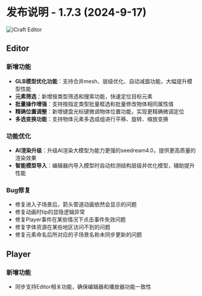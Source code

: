 # 发布说明 - 1.7.3 (2024-9-17)

![iCraft Editor](https://raw.githubusercontent.com/gantFDT/icraft/main/public/images/banner.jpg)

## Editor
### 新增功能
- **GLB模型优化功能**：支持合并mesh、层级优化、自动减面功能，大幅提升模型性能
- **元素筛选**：新增按类型筛选和搜索功能，快速定位目标元素
- **批量操作增强**：支持按指定类型批量框选和批量修改物体相同属性值
- **精确位置调整**：新增键盘光标键微调物体位置功能，实现更精确微调定位
- **多选变换功能**：支持物体元素多选成组进行平移、旋转、缩放变换

### 功能优化
- **AI渲染升级**：升级AI渲染大模型为能力更强的seedream4.0，提供更高质量的渲染效果
- **智能模型导入**：编辑器内导入模型时自动检测结构层级并优化模型，辅助提升性能

### Bug修复
- 修复进入子场景后，箭头管道动画依然会显示的问题
- 修复动画时tip的显隐逻辑异常
- 修复Player事件在某些情况下点击事件失效问题
- 修复字体资源在某些地区访问不到的问题
- 修复元素命名后所对应的子场景名称未同步更新的问题

## Player
### 新增功能
- 同步支持Editor相关功能，确保编辑器和播放器功能一致性
